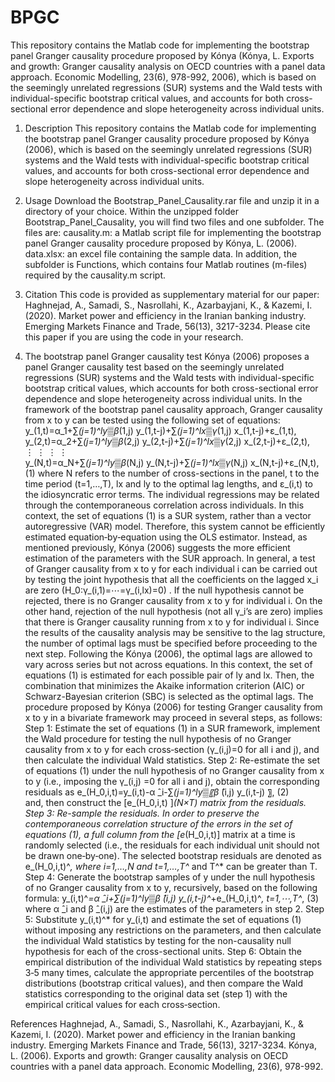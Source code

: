 # BPGC
This repository contains the Matlab code for implementing the bootstrap panel Granger causality procedure proposed by Kónya (Kónya, L. Exports and growth: Granger causality analysis on OECD countries with a panel data approach. Economic Modelling, 23(6), 978-992, 2006), which is based on the seemingly unrelated regressions (SUR) systems and the Wald tests with individual-specific bootstrap critical values, and accounts for both cross-sectional error dependence and slope heterogeneity across individual units.
1. Description
This repository contains the Matlab code for implementing the bootstrap panel Granger causality procedure proposed by Kónya (2006), which is based on the seemingly unrelated regressions (SUR) systems and the Wald tests with individual-specific bootstrap critical values, and accounts for both cross-sectional error dependence and slope heterogeneity across individual units. 

2. Usage
Download the Bootstrap_Panel_Causality.rar file and unzip it in a directory of your choice. Within the unzipped folder Bootstrap_Panel_Causality, you will find two files and one subfolder. The files are:
	causality.m: a Matlab script file for implementing the bootstrap panel Granger causality procedure proposed by Kónya, L. (2006).
	data.xlsx: an excel file containing the sample data.
In addition, the subfolder is Functions, which contains four Matlab routines (m-files) required by the causality.m script.

3. Citation
This code is provided as supplementary material for our paper:
Haghnejad, A., Samadi, S., Nasrollahi, K., Azarbayjani, K., & Kazemi, I. (2020). Market power and efficiency in the Iranian banking industry. Emerging Markets Finance and Trade, 56(13), 3217-3234. 
Please cite this paper if you are using the code in your research.

4. The bootstrap panel Granger causality test
Kónya (2006) proposes a panel Granger causality test based on the seemingly unrelated regressions (SUR) systems and the Wald tests with individual-specific bootstrap critical values, which accounts for both cross-sectional error dependence and slope heterogeneity across individual units. In the framework of the bootstrap panel causality approach, Granger causality from x to y can be tested using the following set of equations:
	y_(1,t)=α_1+∑_(j=1)^ly▒β_(1,j)  y_(1,t-j)+∑_(j=1)^lx▒γ_(1,j)  x_(1,t-j)+ε_(1,t),	
	y_(2,t)=α_2+∑_(j=1)^ly▒β_(2,j)  y_(2,t-j)+∑_(j=1)^lx▒γ_(2,j)  x_(2,t-j)+ε_(2,t),	
	⋮          ⋮                                ⋮                               ⋮	
	y_(N,t)=α_N+∑_(j=1)^ly▒β_(N,j)  y_(N,t-j)+∑_(j=1)^lx▒γ_(N,j)  x_(N,t-j)+ε_(N,t),                         (1) 
where N refers to the number of cross-sections in the panel, t to the time period (t=1,…,T), lx and ly to the optimal lag lengths, and ε_(i,t) to the idiosyncratic error terms. The individual regressions may be related through the contemporaneous correlation across individuals. In this context, the set of equations (1) is a SUR system, rather than a vector autoregressive (VAR) model. Therefore, this system cannot be efficiently estimated equation‐by‐equation using the OLS estimator. Instead, as mentioned previously, Kónya (2006) suggests the more efficient estimation of the parameters with the SUR approach. 
In general, a test of Granger causality from x to y for each individual i can be carried out by testing the joint hypothesis that all the coefficients on the lagged x_i are zero (H_0:γ_(i,1)=⋯=γ_(i,lx)=0) . If the null hypothesis cannot be rejected, there is no Granger causality from x to y for individual i. On the other hand, rejection of the null hypothesis (not all γ_i’s are zero) implies that there is Granger causality running from x to y for individual i. 
Since the results of the causality analysis may be sensitive to the lag structure, the number of optimal lags must be specified before proceeding to the next step. Following the Kónya (2006), the optimal lags are allowed to vary across series but not across equations. In this context, the set of equations (1) is estimated for each possible pair of ly and lx. Then, the combination that minimizes the Akaike information criterion (AIC) or Schwarz-Bayesian criterion (SBC) is selected as the optimal lags. The procedure proposed by Kónya (2006) for testing Granger causality from x to y in a bivariate framework may proceed in several steps, as follows: 
Step 1: Estimate the set of equations (1) in a SUR framework, implement the Wald procedure for testing the null hypothesis of no Granger causality from x to y for each cross‐section (γ_(i,j)=0 for all i and j), and then calculate the individual Wald statistics.
Step 2: Re-estimate the set of equations (1) under the null hypothesis of no Granger causality from x to y (i.e., imposing the γ_(i,j) =0 for all i and j), obtain the corresponding residuals as
	e_(H_0,i,t)=y_(i,t)-α ̂_i-∑_(j=1)^ly▒〖β ̂_(i,j) y_(i,t-j) 〗,                                        (2)  
and, then construct the [e_(H_0,i,t) ]_(N×T) matrix from the residuals.
Step 3: Re-sample the residuals. In order to preserve the contemporaneous correlation structure of the errors in the set of equations (1), a full column from the [e_(H_0,i,t)] matrix at a time is randomly selected (i.e., the residuals for each individual unit should not be drawn one‐by‐one). The selected bootstrap residuals are denoted as e_(H_0,i,t)^*, where i=1,…,N and t=1,…,T^* and T^* can be greater than T.
Step 4: Generate the bootstrap samples of y under the null hypothesis of no Granger causality from x to y, recursively, based on the following formula:
	y_(i,t)^*=α ̂_i+∑_(j=1)^ly▒β ̂_(i,j)  y_(i,t-j)^*+e_(H_0,i,t)^*,      t=1,⋯,T^*,                          (3)
where α ̂_i and β ̂_(i,j) are the estimates of the parameters in step 2. 
Step 5: Substitute y_(i,t)^* for y_(i,t) and estimate the set of equations (1) without imposing any restrictions on the parameters, and then calculate the individual Wald statistics by testing for the non-causality null hypothesis for each of the cross-sectional units. 
Step 6: Obtain the empirical distribution of the individual Wald statistics by repeating steps 3‐5 many times, calculate the appropriate percentiles of the bootstrap distributions (bootstrap critical values), and then compare the Wald statistics corresponding to the original data set (step 1) with the empirical critical values for each cross‐section.

References
Haghnejad, A., Samadi, S., Nasrollahi, K., Azarbayjani, K., & Kazemi, I. (2020). Market power and efficiency in the Iranian banking industry. Emerging Markets Finance and Trade, 56(13), 3217-3234. 
Kónya, L. (2006). Exports and growth: Granger causality analysis on OECD countries with a panel data approach. Economic Modelling, 23(6), 978-992. 
